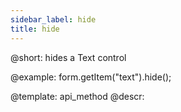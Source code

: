 ```yaml
---
sidebar_label: hide
title: hide
---          
```


@short: hides a Text control



@example:
form.getItem("text").hide(); 


@template: api_method
@descr:


